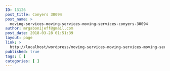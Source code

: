```yaml
---
ID: 13126
post_title: Conyers 30094
post_name: >
  moving-services-moving-services-moving-services-conyers-30094
author: mrgabonijeff@gmail.com
post_date: 2018-03-28 01:51:39
layout: page
link: >
  http://localhost/wordpress/moving-services-moving-services-moving-services-conyers-30094/
published: true
tags: [ ]
categories: [ ]
---
```


